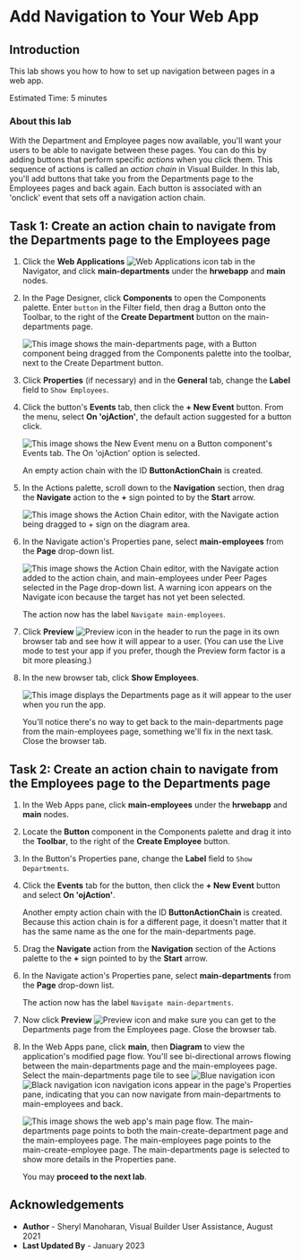 # Add Navigation to Your Web App

## Introduction

This lab shows you how to how to set up navigation between pages in a web app.

Estimated Time: 5 minutes

### About this lab

With the Department and Employee pages now available, you'll want your users to be able to navigate between these pages. You can do this by adding buttons that perform specific *actions* when you click them. This sequence of actions is called an *action chain* in Visual Builder. In this lab, you'll add buttons that take you from the Departments page to the Employees pages and back again. Each button is associated with an 'onclick' event that sets off a navigation action chain.

## Task 1: Create an action chain to navigate from the Departments page to the Employees page

1. Click the **Web Applications** ![Web Applications icon](images/vbcsnd_webapp_icon.png) tab in the Navigator, and click **main-departments** under the **hrwebapp** and **main** nodes.
2. In the Page Designer, click **Components** to open the Components palette. Enter `button` in the Filter field, then drag a Button onto the Toolbar, to the right of the **Create Department** button on the main-departments page.

    ![This image shows the main-departments page, with a Button component being dragged from the Components palette into the toolbar, next to the Create Department button.](images/vbcsnd_cse_s2.png "")

3. Click **Properties** (if necessary) and in the **General** tab, change the **Label** field to `Show Employees`.
4. Click the button's **Events** tab, then click the **\+ New Event** button. From the menu, select **On 'ojAction'**, the default action suggested for a button click.

    ![This image shows the New Event menu on a Button component's Events tab. The On 'ojAction' option is selected.](images/vbcsnd_cse_s4.png "")

    An empty action chain with the ID **ButtonActionChain** is created.

5. In the Actions palette, scroll down to the **Navigation** section, then drag the **Navigate** action to the **+** sign pointed to by the **Start** arrow.

    ![This image shows the Action Chain editor, with the Navigate action being dragged to + sign on the diagram area.](images/new-buttonactionchain.png "")

6. In the Navigate action's Properties pane, select **main-employees** from the **Page** drop-down list.

    ![This image shows the Action Chain editor, with the Navigate action added to the action chain, and main-employees under Peer Pages selected in the Page drop-down list. A warning icon appears on the Navigate icon because the target has not yet been selected.](images/vbcsnd_cse_s6.png "")

    The action now has the label `Navigate main-employees`.

7. Click **Preview** ![Preview icon](images/vbcsnd_run_icon.png) in the header to run the page in its own browser tab and see how it will appear to a user. (You can use the Live mode to test your app if you prefer, though the Preview form factor is a bit more pleasing.)

8. In the new browser tab, click **Show Employees**.

    ![This image displays the Departments page as it will appear to the user when you run the app.](images/preview.png "")

    You'll notice there's no way to get back to the main-departments page from the main-employees page, something we'll fix in the next task. Close the browser tab.

## Task 2: Create an action chain to navigate from the Employees page to the Departments page

1. In the Web Apps pane, click **main-employees** under the **hrwebapp** and **main** nodes.

2. Locate the **Button** component in the Components palette and drag it into the **Toolbar**, to the right of the **Create Employee** button.
3. In the Button's Properties pane, change the **Label** field to `Show Departments`.
4. Click the **Events** tab for the button, then click the **+ New Event** button and select **On 'ojAction'**.

    Another empty action chain with the ID **ButtonActionChain** is created. Because this action chain is for a different page, it doesn't matter that it has the same name as the one for the main-departments page.

5. Drag the **Navigate** action from the **Navigation** section of the Actions palette to the **+** sign pointed to by the **Start** arrow.

6. In the Navigate action's Properties pane, select **main-departments** from the **Page** drop-down list.

    The action now has the label `Navigate main-departments`.

7. Now click **Preview** ![Preview icon](images/vbcsnd_run_icon.png) and make sure you can get to the Departments page from the Employees page. Close the browser tab.

8. In the Web Apps pane, click **main**, then **Diagram** to view the application's modified page flow. You'll see bi-directional arrows flowing between the main-departments page and the main-employees page. Select the main-departments page tile to see ![Blue navigation icon](images/diagram-navigation-icon-green.png) ![Black navigation icon](images/diagram-navigation-icon-black.png) navigation icons appear in the page's Properties pane, indicating that you can now navigate from main-departments to main-employees and back.

    ![This image shows the web app's main page flow. The main-departments page points to both the main-create-department page and the main-employees page. The main-employees page points to the main-create-employee page. The main-departments page is selected to show more details in the Properties pane.](images/vbcsnd_cpc_s9.png "")

    You may **proceed to the next lab**.

## Acknowledgements

* **Author** - Sheryl Manoharan, Visual Builder User Assistance, August 2021
* **Last Updated By** - January 2023
